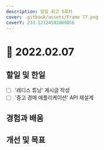 ```yaml
---
description: 일일 회고 5회차
cover: .gitbook/assets/Frame 77.png
coverY: 233.12124582869856
---
```


# 🙂 2022.02.07

## 할일 및 한일

* [ ] '레디스 튜닝' 게시글 작성
* [ ] '중고 경매 애플리케이션' API 재설계

## 경험과 배움



## 개선 및 목표

